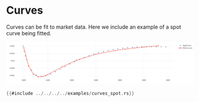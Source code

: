 # Curves

Curves can be fit to market data. Here we include an example of a spot curve being fitted.

![`Spot curve`](../../assets/spotcurve.png)

```rust
{{#include ../../../../examples/curves_spot.rs}}
```


